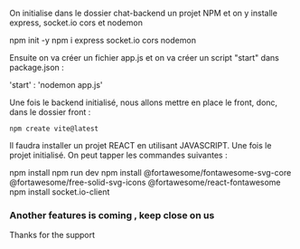 On initialise dans le dossier chat-backend un projet NPM et on y installe
express, socket.io cors et nodemon

  npm init -y
  npm i express socket.io cors nodemon

Ensuite on va créer un fichier app.js et on va créer un script "start"
dans package.json :

  'start' : 'nodemon app.js'

Une fois le backend initialisé, nous allons mettre en place le front, donc,
  dans le dossier front :

    npm create vite@latest

Il faudra installer un projet REACT en utilisant JAVASCRIPT. Une fois le projet initialisé.
On peut tapper les commandes suivantes :

  npm install
  npm run dev
  npm install @fortawesome/fontawesome-svg-core @fortawesome/free-solid-svg-icons @fortawesome/react-fontawesome
  npm install socket.io-client

  ### Another features is coming , keep close on us
  Thanks for the support 
